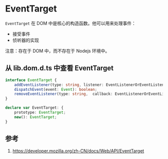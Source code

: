 # EventTarget

`EventTarget` 在 DOM 中是核心的构造函数。他可以用来处理事件：

- 接受事件
- 侦听器的实现

注意：存在于 DOM 中，而不存在于 Nodejs 环境中。


## 从 lib.dom.d.ts 中查看 EventTarget

```ts
interface EventTarget {
    addEventListener(type: string, listener: EventListenerOrEventListenerObject | null, options?: boolean | AddEventListenerOptions): void;
    dispatchEvent(event: Event): boolean;
    removeEventListener(type: string,  callback: EventListenerOrEventListenerObject | null, options?: EventListenerOptions | boolean): void;
}

declare var EventTarget: {
    prototype: EventTarget;
    new(): EventTarget;
}
```


## 参考

1. https://developer.mozilla.org/zh-CN/docs/Web/API/EventTarget